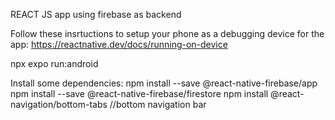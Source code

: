 REACT JS app using firebase as backend

Follow these insrtuctions to setup your phone as a debugging device for the app:
https://reactnative.dev/docs/running-on-device


npx expo run:android	



Install some dependencies:
npm install --save @react-native-firebase/app
npm install --save @react-native-firebase/firestore
npm install @react-navigation/bottom-tabs //bottom navigation bar


